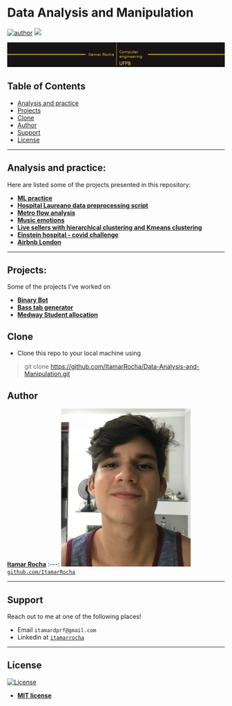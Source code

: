 # Data Analysis and Manipulation

[![author](https://img.shields.io/badge/Itamar-Rocha-black.svg)](https://www.linkedin.com/in/itamarrocha) [![](https://img.shields.io/badge/python-3.7+-blue.svg)](https://www.python.org/downloads/release/python-365/)


<p align="center">
  <img src="imgs/banner.jpeg" >
</p>

## Table of Contents

- [Analysis and practice](#analysis-and-practice)
- [Projects](#projects)
- [Clone](#clone)
- [Author](#author)
- [Support](#support)
- [License](#license)


---

## Analysis and practice:
Here are listed some of the projects presented in this repository:

* [**ML practice**](https://github.com/ItamarRocha/Data-Analysis-and-Manipulation/tree/master/ML_practice)
* [**Hospital Laureano data preprocessing script**](https://github.com/ItamarRocha/Data-Analysis-and-Manipulation/tree/master/ML_practice/med)
* [**Metro flow analysis**](https://github.com/ItamarRocha/Data-Analysis-and-Manipulation/tree/master/analysis/metro)
* [**Music emotions**](https://github.com/ItamarRocha/Data-Analysis-and-Manipulation/blob/master/analysis/emotions/emotions-final.ipynb)
* [**Live sellers with hierarchical clustering and Kmeans clustering**](https://github.com/ItamarRocha/Data-Analysis-and-Manipulation/tree/master/analysis/live%20sellers)
* [**Einstein hospital - covid challenge**](https://github.com/ItamarRocha/Data-Analysis-and-Manipulation/blob/master/analysis/covid_einstein/Untitled.ipynb)
* [**Airbnb London**](https://github.com/ItamarRocha/Data-Analysis-and-Manipulation/tree/master/analysis/airbnb)
---

## Projects:
Some of the projects I've worked on

* [**Binary Bot**](https://github.com/ItamarRocha/binary-bot)
* [**Bass tab generator**](https://github.com/joallace/bass-generator)
* [**Medway Student allocation**](https://github.com/ItamarRocha/Operations-Research/tree/master/projects/medway)

## Clone

- Clone this repo to your local machine using
> git clone https://github.com/ItamarRocha/Data-Analysis-and-Manipulation.git

## Author

 <a href="https://www.linkedin.com/in/itamarrocha/" target="_blank">**Itamar Rocha**</a>
:---: 
<img src="imgs/profile.JPG" width="300px"> </img>
<a href="http://github.com/ItamarRocha" target="_blank">`github.com/ItamarRocha`</a>

---

## Support

Reach out to me at one of the following places!

- Email `itamardprf@gmail.com` 
- Linkedin at <a href="https://www.linkedin.com/in/itamarrocha/" target="_blank">`itamarrocha`</a>

---

## License

[![License](http://img.shields.io/:license-mit-blue.svg?style=flat-square)](http://badges.mit-license.org)

- **[MIT license](http://opensource.org/licenses/mit-license.php)**


